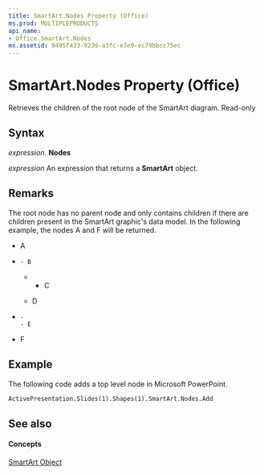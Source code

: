 ```yaml
---
title: SmartArt.Nodes Property (Office)
ms.prod: MULTIPLEPRODUCTS
api_name:
- Office.SmartArt.Nodes
ms.assetid: 0495f433-9239-a3fc-e7e9-ec79bbcc75ec
---
```



# SmartArt.Nodes Property (Office)

Retrieves the children of the root node of the SmartArt diagram. Read-only


## Syntax

 _expression_. **Nodes**

 _expression_ An expression that returns a **SmartArt** object.


## Remarks

The root node has no parent node and only contains children if there are children present in the SmartArt graphic's data model. In the following example, the nodes A and F will be returned.


- A
    
- 
      - B
    
  - 
      - C
    
  - D
    
- 
      - 
      - E
    
- F
    

## Example

The following code adds a top level node in Microsoft PowerPoint.


```vb
ActivePresentation.Slides(1).Shapes(1).SmartArt.Nodes.Add
```


## See also


#### Concepts


[SmartArt Object](smartart-object-office.md)

